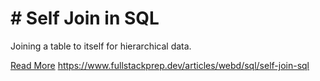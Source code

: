 # # Self Join in SQL

Joining a table to itself for hierarchical data.

[Read More](https://www.fullstackprep.dev/articles/webd/sql/self-join-sql) https://www.fullstackprep.dev/articles/webd/sql/self-join-sql